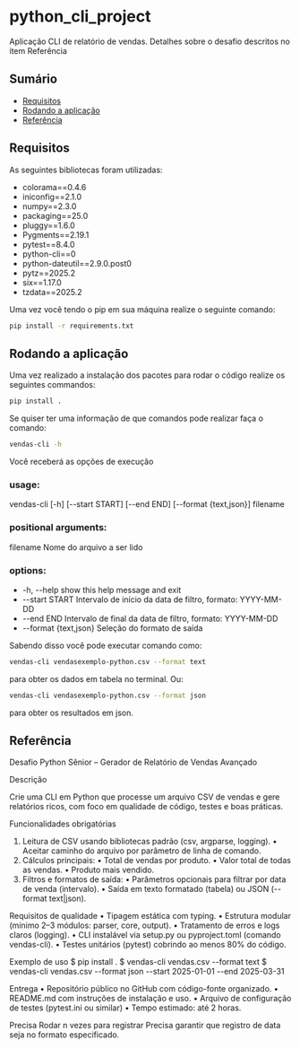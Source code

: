 # python_cli_project

Aplicação CLI de relatório de vendas. Detalhes sobre o desafio descritos no item Referência

## Sumário
- [Requisitos](#requisitos)
- [Rodando a aplicação](#rodando-a-aplicação)
- [Referência](#referência)

## Requisitos

As seguintes bibliotecas foram utilizadas:

- colorama==0.4.6
- iniconfig==2.1.0
- numpy==2.3.0
- packaging==25.0
- pluggy==1.6.0
- Pygments==2.19.1
- pytest==8.4.0
- python-cli==0
- python-dateutil==2.9.0.post0
- pytz==2025.2
- six==1.17.0
- tzdata==2025.2

Uma vez você tendo o pip em sua máquina realize o seguinte comando:

```bash
pip install -r requirements.txt
```

## Rodando a aplicação

Uma vez realizado a instalação dos pacotes para rodar o código realize os seguintes commandos:

```bash
pip install .
```

Se quiser ter uma informação de que comandos pode realizar faça  o comando:

```bash
vendas-cli -h
```

Você receberá as opções de execução


### usage: 
vendas-cli [-h] [--start START] [--end END] [--format {text,json}] filename

### positional arguments:
  filename              Nome do arquivo a ser lido

### options:
 -  -h, --help            show this help message and exit
 -  --start START         Intervalo de início da data de filtro, formato: YYYY-MM-DD
 - --end END             Intervalo de final da data de filtro, formato: YYYY-MM-DD
 - --format {text,json}  Seleção do formato de saída

Sabendo disso você pode executar comando como:

```bash
vendas-cli vendasexemplo-python.csv --format text
```
para obter os dados em tabela no terminal. Ou:

```bash
vendas-cli vendasexemplo-python.csv --format json
```

para obter os resultados em json.

## Referência

Desafio Python Sênior – Gerador de Relatório de Vendas Avançado

Descrição

Crie uma CLI em Python que processe um arquivo CSV de vendas e gere relatórios ricos, com foco
em qualidade de código, testes e boas práticas.

Funcionalidades obrigatórias
1. Leitura de CSV usando bibliotecas padrão (csv, argparse, logging).
 • Aceitar caminho do arquivo por parâmetro de linha de comando.
2. Cálculos principais:
 • Total de vendas por produto.
 • Valor total de todas as vendas.
 • Produto mais vendido.
3. Filtros e formatos de saída:
 • Parâmetros opcionais para filtrar por data de venda (intervalo).
 • Saída em texto formatado (tabela) ou JSON (--format text|json).

Requisitos de qualidade
• Tipagem estática com typing.
• Estrutura modular (mínimo 2–3 módulos: parser, core, output).
• Tratamento de erros e logs claros (logging).
• CLI instalável via setup.py ou pyproject.toml (comando vendas-cli).
• Testes unitários (pytest) cobrindo ao menos 80% do código.

Exemplo de uso
$ pip install .
$ vendas-cli vendas.csv --format text
$ vendas-cli vendas.csv --format json --start 2025-01-01 --end 2025-03-31

Entrega
• Repositório público no GitHub com código-fonte organizado.
• README.md com instruções de instalação e uso.
• Arquivo de configuração de testes (pytest.ini ou similar)
• Tempo estimado: até 2 horas.



Precisa Rodar n vezes para registrar
Precisa garantir que registro de data seja no formato especificado.
